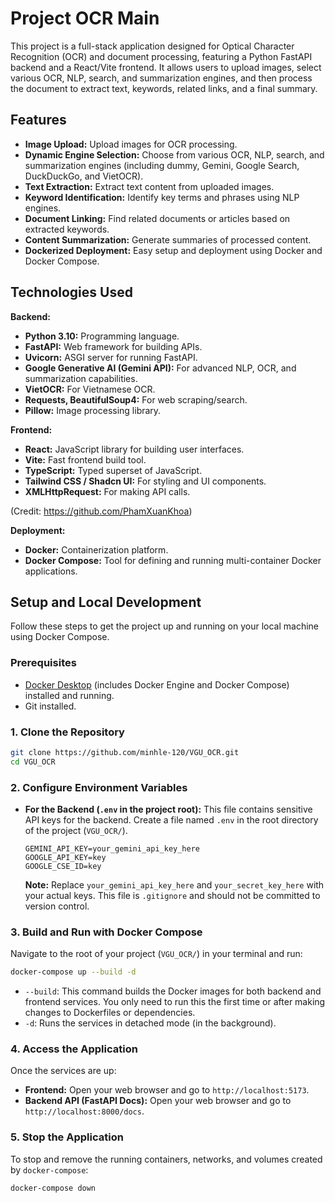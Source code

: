 # Project OCR Main

This project is a full-stack application designed for Optical Character Recognition (OCR) and document processing, featuring a Python FastAPI backend and a React/Vite frontend. It allows users to upload images, select various OCR, NLP, search, and summarization engines, and then process the document to extract text, keywords, related links, and a final summary.

## Features

*   **Image Upload:** Upload images for OCR processing.
*   **Dynamic Engine Selection:** Choose from various OCR, NLP, search, and summarization engines (including dummy, Gemini, Google Search, DuckDuckGo, and VietOCR).
*   **Text Extraction:** Extract text content from uploaded images.
*   **Keyword Identification:** Identify key terms and phrases using NLP engines.
*   **Document Linking:** Find related documents or articles based on extracted keywords.
*   **Content Summarization:** Generate summaries of processed content.
*   **Dockerized Deployment:** Easy setup and deployment using Docker and Docker Compose.

## Technologies Used

**Backend:**
*   **Python 3.10:** Programming language.
*   **FastAPI:** Web framework for building APIs.
*   **Uvicorn:** ASGI server for running FastAPI.
*   **Google Generative AI (Gemini API):** For advanced NLP, OCR, and summarization capabilities.
*   **VietOCR:** For Vietnamese OCR.
*   **Requests, BeautifulSoup4:** For web scraping/search.
*   **Pillow:** Image processing library.

**Frontend:**
*   **React:** JavaScript library for building user interfaces.
*   **Vite:** Fast frontend build tool.
*   **TypeScript:** Typed superset of JavaScript.
*   **Tailwind CSS / Shadcn UI:** For styling and UI components.
*   **XMLHttpRequest:** For making API calls.

(Credit: https://github.com/PhamXuanKhoa)

**Deployment:**
*   **Docker:** Containerization platform.
*   **Docker Compose:** Tool for defining and running multi-container Docker applications.

## Setup and Local Development

Follow these steps to get the project up and running on your local machine using Docker Compose.

### Prerequisites

*   [Docker Desktop](https://www.docker.com/products/docker-desktop) (includes Docker Engine and Docker Compose) installed and running.
*   Git installed.

### 1. Clone the Repository

```bash
git clone https://github.com/minhle-120/VGU_OCR.git
cd VGU_OCR
```

### 2. Configure Environment Variables

*   **For the Backend (`.env` in the project root):**
    This file contains sensitive API keys for the backend.
    Create a file named `.env` in the root directory of the project (`VGU_OCR/`).
    ```
    GEMINI_API_KEY=your_gemini_api_key_here
    GOOGLE_API_KEY=key
    GOOGLE_CSE_ID=key
    ```
    **Note:** Replace `your_gemini_api_key_here` and `your_secret_key_here` with your actual keys. This file is `.gitignore` and should not be committed to version control.


### 3. Build and Run with Docker Compose

Navigate to the root of your project (`VGU_OCR/`) in your terminal and run:

```bash
docker-compose up --build -d
```

*   `--build`: This command builds the Docker images for both backend and frontend services. You only need to run this the first time or after making changes to Dockerfiles or dependencies.
*   `-d`: Runs the services in detached mode (in the background).

### 4. Access the Application

Once the services are up:

*   **Frontend:** Open your web browser and go to `http://localhost:5173`.
*   **Backend API (FastAPI Docs):** Open your web browser and go to `http://localhost:8000/docs`.

### 5. Stop the Application

To stop and remove the running containers, networks, and volumes created by `docker-compose`:

```bash
docker-compose down
```


